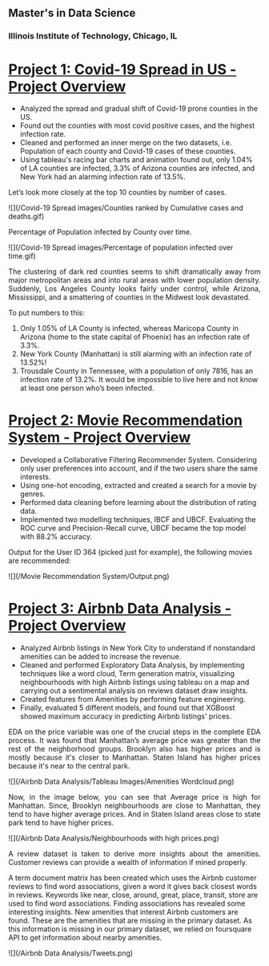 ## Master's in Data Science
### Illinois Institute of Technology, Chicago, IL

# [Project 1: Covid-19 Spread in US - Project Overview](https://github.com/Shivi15/Covid-19-Spread-in-US)
* Analyzed the spread and gradual shift of Covid-19 prone counties in the US.
* Found out the counties with most covid positive cases, and the highest infection rate.
* Cleaned and performed an inner merge on the two datasets, i.e. Population of each county and Covid-19 cases of these counties.
* Using tableau's racing bar charts and animation found out, only 1.04% of LA counties are infected, 3.3% of Arizona counties are infected, and New York had an alarming infection rate of 13.5%.

Let’s look more closely at the top 10 counties by number of cases.

![](/Covid-19 Spread images/Counties ranked by Cumulative cases and deaths.gif)
<p align="justify">
Percentage of Population infected by County over time.
</p>
![](/Covid-19 Spread images/Percentage of population infected over time.gif)
<p align="justify">
The clustering of dark red counties seems to shift dramatically away from major metropolitan areas and into rural areas with lower population density. Suddenly, Los Angeles County looks fairly under control, while Arizona, Mississippi, and a smattering of counties in the Midwest look devastated.
</p>
To put numbers to this:

1. Only 1.05% of LA County is infected, whereas Maricopa County in Arizona (home to the state capital of Phoenix) has an infection rate of 3.3%.
2. New York County (Manhattan) is still alarming with an infection rate of 13.52%!
3. Trousdale County in Tennessee, with a population of only 7816, has an infection rate of 13.2%. It would be impossible to live here and not know at least one person who’s been infected.

# [Project 2: Movie Recommendation System - Project Overview](https://github.com/Shivi15/Movie-Rec_System)
* Developed a Collaborative Filtering Recommender System. Considering only user preferences into account, and if the two users share the same interests.
* Using one-hot encoding, extracted and created a search for a movie by genres.
* Performed data cleaning before learning about the distribution of rating data.
* Implemented two modelling techniques, IBCF and UBCF. Evaluating the ROC curve and Precision-Recall curve, UBCF became the top model with 88.2% accuracy.

Output for the User ID 364 (picked just for example), the following movies are recommended:

![](/Movie Recommendation System/Output.png)

# [Project 3: Airbnb Data Analysis - Project Overview](https://github.com/LohithChowdary/Airbnb-Data-Analysis)
* Analyzed Airbnb listings in New York City to understand if nonstandard amenities can be added to increase the revenue.
* Cleaned and performed Exploratory Data Analysis, by implementing techniques like a word cloud, Term generation matrix, visualizing neighbourhoods with high Airbnb listings using tableau on a map and carrying out a sentimental analysis on reviews dataset draw insights.
* Created features from Amenities by performing feature engineering.
* Finally, evaluated 5 different models, and found out that XGBoost showed maximum accuracy in predicting Airbnb listings' prices.
<p align="justify">
EDA on the price variable was one of the crucial steps in the complete EDA process. It was found that Manhattan’s average price was greater than the rest of the neighborhood groups. Brooklyn also has higher prices and is mostly because it's closer to Manhattan. Staten Island has higher prices because it's near to the central park.
</p>
![](/Airbnb Data Analysis/Tableau Images/Amenities Wordcloud.png)
<p align="justify">
Now, in the image below, you can see that Average price is high for Manhattan. Since, Brooklyn neighbourhoods are close to Manhattan, they tend to have higher average prices. And in Staten Island areas close to state park tend to have higher prices.
</p>
![](/Airbnb Data Analysis/Neighbourhoods with high prices.png)
<p align="justify">
A review dataset is taken to derive more insights about the amenities. Customer reviews can provide a wealth of information if mined properly. 

A term document matrix has been created which uses the Airbnb customer reviews to find word associations, given a word it gives back closest words in reviews. Keywords like near, close, around, great, place, transit, store are used to find word associations. Finding associations has revealed some interesting insights. New amenities that interest Airbnb customers are found. These are the amenities that are missing in the primary dataset. As this information is missing in our primary dataset, we relied on foursquare API to get information about nearby amenities.
</p>
![](/Airbnb Data Analysis/Tweets.png)
